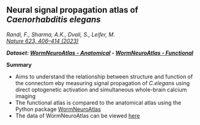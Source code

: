 ## Neural signal propagation atlas of _Caenorhabditis elegans_

_Randi, F., Sharma, A.K., Dvali, S., Leifer, M.<br> [Nature 623, 406–414 (2023)](https://doi.org/10.1038/s41586-023-06683-4)_

_**Dataset: [WormNeuroAtlas - Anatomical](WormNeuroAtlas_data.md) - [WormNeuroAtlas - Functional](Randi2023_data.md)**_

**Summary**
- Aims to understand the relationship between structure and function of the connectom eby measuring signal propagation of _C.elegans_ using direct optogenetic activation and simultaneous whole-brain calcium imaging
- The functional atlas is compared to the anatomical atlas using the Python package [WormNeuroAtlas](https://github.com/francescorandi/wormneuroatlas)
- The data of WormNeuroAtlas can be viewed [here](https://github.com/openworm/ConnectomeToolbox/blob/main/docs/WormNeuroAtlas_data.md)

